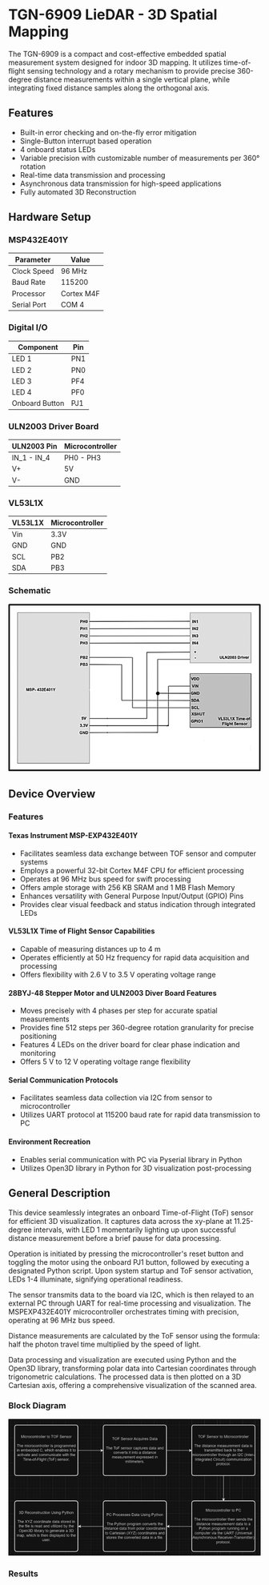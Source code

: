 # TGN-6909 LieDAR - 3D Spatial Mapping

The TGN-6909 is a compact and cost-effective embedded spatial measurement system designed for indoor 3D mapping. It utilizes time-of-flight sensing technology and a rotary mechanism to provide precise 360-degree distance measurements within a single vertical plane, while integrating fixed distance samples along the orthogonal axis.

## Features

- Built-in error checking and on-the-fly error mitigation
- Single-Button interrupt based operation
- 4 onboard status LEDs
- Variable precision with customizable number of measurements per 360° rotation
- Real-time data transmission and processing
- Asynchronous data transmission for high-speed applications
- Fully automated 3D Reconstruction

## Hardware Setup

### MSP432E401Y

| Parameter | Value |
|------------|-------|
| Clock Speed | 96 MHz |
| Baud Rate | 115200 |
| Processor | Cortex M4F |
| Serial Port | COM 4 |

### Digital I/O

| Component | Pin |
|------------|-----|
| LED 1 | PN1 |
| LED 2 | PN0 |
| LED 3 | PF4 |
| LED 4 | PF0 |
| Onboard Button | PJ1 |

### ULN2003 Driver Board

| ULN2003 Pin | Microcontroller |
|--------------|-----------------|
| IN_1 - IN_4 | PH0 - PH3 |
| V+ | 5V |
| V- | GND |

### VL53L1X

| VL53L1X | Microcontroller |
|----------|-----------------|
| Vin | 3.3V |
| GND | GND |
| SCL | PB2 |
| SDA | PB3 |

### Schematic

![Schematic.png](https://github.com/Tirth-Nagar/LieDAR-3D-Spatial-Mapping/blob/2830078ba3c2d4bd4af3525be7b3637d44c96efa/Assets/Schematic.png)

## Device Overview

### Features

#### Texas Instrument MSP-EXP432E401Y
- Facilitates seamless data exchange between TOF sensor and computer systems
- Employs a powerful 32-bit Cortex M4F CPU for efficient processing
- Operates at 96 MHz bus speed for swift processing
- Offers ample storage with 256 KB SRAM and 1 MB Flash Memory
- Enhances versatility with General Purpose Input/Output (GPIO) Pins
- Provides clear visual feedback and status indication through integrated LEDs

#### VL53L1X Time of Flight Sensor Capabilities
- Capable of measuring distances up to 4 m
- Operates efficiently at 50 Hz frequency for rapid data acquisition and processing
- Offers flexibility with 2.6 V to 3.5 V operating voltage range

#### 28BYJ-48 Stepper Motor and ULN2003 Diver Board Features
- Moves precisely with 4 phases per step for accurate spatial measurements
- Provides fine 512 steps per 360-degree rotation granularity for precise positioning
- Features 4 LEDs on the driver board for clear phase indication and monitoring
- Offers 5 V to 12 V operating voltage range flexibility

#### Serial Communication Protocols
- Facilitates seamless data collection via I2C from sensor to microcontroller
- Utilizes UART protocol at 115200 baud rate for rapid data transmission to PC

#### Environment Recreation
- Enables serial communication with PC via Pyserial library in Python
- Utilizes Open3D library in Python for 3D visualization post-processing

## General Description

This device seamlessly integrates an onboard Time-of-Flight (ToF) sensor for efficient 3D visualization. It captures data across the xy-plane at 11.25-degree intervals, with LED 1 momentarily lighting up upon successful distance measurement before a brief pause for data processing.

Operation is initiated by pressing the microcontroller's reset button and toggling the motor using the onboard PJ1 button, followed by executing a designated Python script. Upon system startup and ToF sensor activation, LEDs 1-4 illuminate, signifying operational readiness.

The sensor transmits data to the board via I2C, which is then relayed to an external PC through UART for real-time processing and visualization. The MSPEXP432E401Y microcontroller orchestrates timing with precision, operating at 96 MHz bus speed.

Distance measurements are calculated by the ToF sensor using the formula: half the photon travel time multiplied by the speed of light.

Data processing and visualization are executed using Python and the Open3D library, transforming polar data into Cartesian coordinates through trigonometric calculations. The processed data is then plotted on a 3D Cartesian axis, offering a comprehensive visualization of the scanned area.

### Block Diagram

![Block-Diagram.png](https://github.com/Tirth-Nagar/LieDAR-3D-Spatial-Mapping/blob/2830078ba3c2d4bd4af3525be7b3637d44c96efa/Assets/Block%20Diagram.png)

### Results
